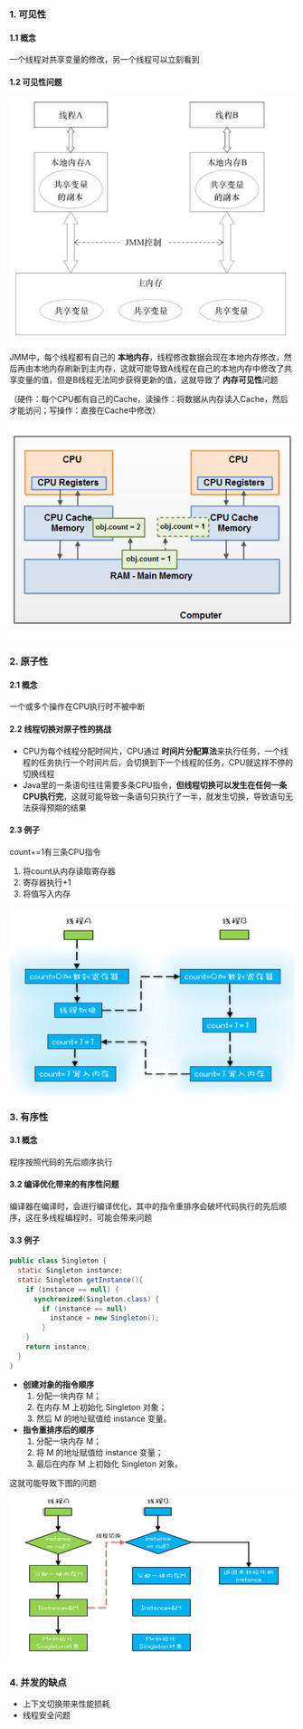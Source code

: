 ### 1. 可见性

#### 1.1 概念

一个线程对共享变量的修改，另一个线程可以立刻看到

#### 1.2 可见性问题

![JMM](p/JMM.png)

JMM中，每个线程都有自己的 **本地内存**，线程修改数据会现在本地内存修改，然后再由本地内存刷新到主内存，这就可能导致A线程在自己的本地内存中修改了共享变量的值，但是B线程无法同步获得更新的值，这就导致了 **内存可见性**问题

（硬件：每个CPU都有自己的Cache，读操作：将数据从内存读入Cache，然后才能访问；写操作：直接在Cache中修改）

![java-memory-model-6](p/java-memory-model-6.png)

### 2. 原子性

#### 2.1 概念

一个或多个操作在CPU执行时不被中断

#### 2.2 线程切换对原子性的挑战

* CPU为每个线程分配时间片，CPU通过 **时间片分配算法**来执行任务，一个线程的任务执行一个时间片后，会切换到下一个线程的任务，CPU就这样不停的切换线程
* Java里的一条语句往往需要多条CPU指令，**但线程切换可以发生在任何一条CPU执行完**，这就可能导致一条语句只执行了一半，就发生切换，导致语句无法获得预期的结果

#### 2.3 例子

count+=1有三条CPU指令

1. 将count从内存读取寄存器
2. 寄存器执行+1
3. 将值写入内存

![JMM](p/线程切换.png)

### 3. 有序性

#### 3.1 概念

程序按照代码的先后顺序执行

#### 3.2 编译优化带来的有序性问题

编译器在编译时，会进行编译优化，其中的指令重排序会破坏代码执行的先后顺序，这在多线程编程时，可能会带来问题

#### 3.3 例子

```java
public class Singleton {
  static Singleton instance;
  static Singleton getInstance(){
    if (instance == null) {
      synchronized(Singleton.class) {
        if (instance == null)
          instance = new Singleton();
        }
    }
    return instance;
  }
}
```

* **创建对象的指令顺序**
  1. 分配一块内存 M；
  2. 在内存 M 上初始化 Singleton 对象；
  3. 然后 M 的地址赋值给 instance 变量。
* **指令重排序后的顺序**
  1. 分配一块内存 M；
  2. 将 M 的地址赋值给 instance 变量；
  3. 最后在内存 M 上初始化 Singleton 对象。

这就可能导致下图的问题

![指令重排序破坏有序性](p/指令重排序破坏有序性.png)



### 4. 并发的缺点

* 上下文切换带来性能损耗
* 线程安全问题

